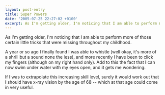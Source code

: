 ```yaml
---
layout: post-entry
title: Super Powers
date: '2005-07-25 22:27:02 +0100'
excerpt: As I'm getting older, I'm noticing that I am able to perform more of those certain little tricks that were missing throughout my childhood.
---
```

As I'm getting older, I'm noticing that I am able to perform more of those certain little tricks that were missing throughout my childhood.

A year or so ago I finally found I was able to whistle (well okay, it's more of a shrill but a sound none the less), and more recently I have been to click my fingers (although on my right hand only). Add to this the fact that I can now swim under water with my eyes open, and it gets me wondering.

If I was to extrapolate this increasing skill level, surely it would work out that I should have x-ray vision by the age of 68 -- which at that age could come in very useful.